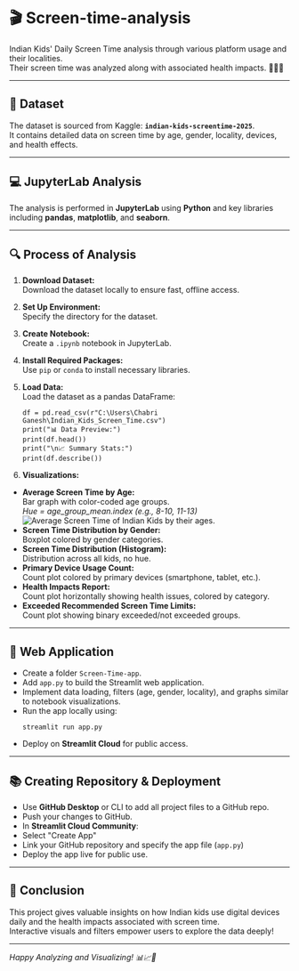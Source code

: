 # 🎬 Screen-time-analysis

Indian Kids' Daily Screen Time analysis through various platform usage and their localities.  
Their screen time was analyzed along with associated health impacts. 📱🧒👧

---

## 📁 Dataset

The dataset is sourced from Kaggle: **`indian-kids-screentime-2025`**.  
It contains detailed data on screen time by age, gender, locality, devices, and health effects.

---

## 💻 JupyterLab Analysis

The analysis is performed in **JupyterLab** using **Python** and key libraries including **pandas**, **matplotlib**, and **seaborn**.

---

## 🔍 Process of Analysis

1. **Download Dataset:**  
   Download the dataset locally to ensure fast, offline access.
   
2. **Set Up Environment:**  
   Specify the directory for the dataset.

3. **Create Notebook:**  
   Create a `.ipynb` notebook in JupyterLab.

4. **Install Required Packages:**  
   Use `pip` or `conda` to install necessary libraries.

5. **Load Data:**  
   Load the dataset as a pandas DataFrame:
   ```
   df = pd.read_csv(r"C:\Users\Chabri Ganesh\Indian_Kids_Screen_Time.csv")
   print("📊 Data Preview:")
   print(df.head())
   print("\n📈 Summary Stats:")
   print(df.describe())

6. **Visualizations:**  
- **Average Screen Time by Age:**  
  Bar graph with color-coded age groups.  
  *Hue = age_group_mean.index (e.g., 8-10, 11-13)*
  ![Average Screen Time of Indian Kids by their ages.](images/AST(A).png)
- **Screen Time Distribution by Gender:**  
  Boxplot colored by gender categories.  
- **Screen Time Distribution (Histogram):**  
  Distribution across all kids, no hue.  
- **Primary Device Usage Count:**  
  Count plot colored by primary devices (smartphone, tablet, etc.).  
- **Health Impacts Report:**  
  Count plot horizontally showing health issues, colored by category.  
- **Exceeded Recommended Screen Time Limits:**  
  Count plot showing binary exceeded/not exceeded groups.

---

## 🚀 Web Application

- Create a folder `Screen-Time-app`.
- Add `app.py` to build the Streamlit web application.
- Implement data loading, filters (age, gender, locality), and graphs similar to notebook visualizations.
- Run the app locally using:
  ```
  streamlit run app.py
- Deploy on **Streamlit Cloud** for public access.

---

## 📚 Creating Repository & Deployment

- Use **GitHub Desktop** or CLI to add all project files to a GitHub repo.
- Push your changes to GitHub.
- In **Streamlit Cloud Community**:  
- Select "Create App"  
- Link your GitHub repository and specify the app file (`app.py`)
- Deploy the app live for public use.

---

## 🎉 Conclusion

This project gives valuable insights on how Indian kids use digital devices daily and the health impacts associated with screen time.  
Interactive visuals and filters empower users to explore the data deeply!  

---

*Happy Analyzing and Visualizing! 📊📈🎨*


